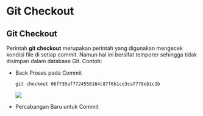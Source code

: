 # Git Checkout

## Git Checkout

Perintah __git checkout__ merupakan perintah yang digunakan mengecek kondisi file di setiap commit. Namun hal ini bersifat temporer sehingga tidak disimpan dalam database Git. Contoh:
- Back Proses pada Commit
  ```
  git checkout 06f735af7724558164c87f6b1ce3ca7778eb1c1b
  ```
  ![](https://2.bp.blogspot.com/-cqKubTJzwY0/WLvNhaOsuaI/AAAAAAAAEO4/lRrl0Gcc44MfwvbS7ng7NPn5flIZ9CERwCPcB/s1600/git-checkout-masa-lalu.png)

- Percabangan Baru untuk Commit